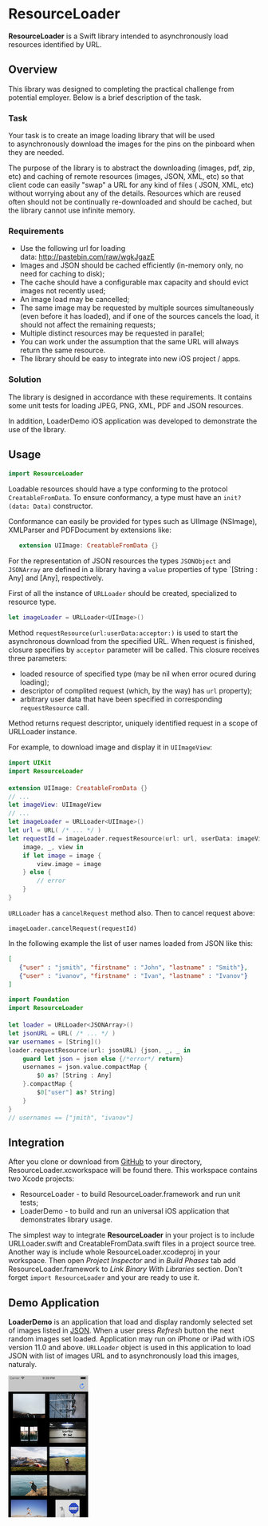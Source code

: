 #  ResourceLoader

__ResourceLoader__ is a Swift library intended to asynchronously load resources identified by URL.

## Overview

This library was designed to completing the practical challenge from potential  employer. Below is a brief description of the task.

### Task

Your task is to create an image loading library that will be used to asynchronously download the images for the pins on the pinboard when they are needed.

The purpose of the library is to abstract the downloading (images, pdf, zip, etc) and caching of remote resources (images, JSON, XML, etc) so that client code can easily "swap" a URL for any kind of files ( JSON, XML, etc) without worrying about any of the details. Resources which are reused often should not be continually re-downloaded and should be cached, but the library cannot use infinite memory.

### Requirements

* Use the following url for loading data: http://pastebin.com/raw/wgkJgazE
* Images and JSON should be cached efficiently (in-memory only, no need for caching to disk);
* The cache should have a configurable max capacity and should evict images not recently used;
* An image load may be cancelled;
* The same image may be requested by multiple sources simultaneously (even before it has loaded), and if one of the sources cancels the load, it should not affect the remaining requests;
* Multiple distinct resources may be requested in parallel;
* You can work under the assumption that the same URL will always return the same resource.
* The library should be easy to integrate into new iOS project / apps.

### Solution

The library is designed in accordance with these requirements. It contains some unit tests for loading JPEG, PNG, XML, PDF and JSON resources. 

In addition, LoaderDemo iOS application was developed to demonstrate the use of the library.


## Usage
```swift
import ResourceLoader
```
Loadable resources should have a type  conforming to the protocol `CreatableFromData`. To ensure conformancy, a type must have an `init?(data: Data)` constructor.

Conformance can easily be provided for types such as UIImage (NSImage), XMLParser and PDFDocument by extensions like:
 ```swift
    extension UIImage: CreatableFromData {}
```
For the representation of JSON resources the types `JSONObject` and `JSONArray` are defined in a library having a `value` properties of type `[String : Any] and [Any], respectively.

First of all the instance of `URLLoader` should be created, specialized to resource type.
```swift
let imageLoader = URLLoader<UIImage>()
```
Method  `requestResource(url:userData:acceptor:)` is used to start the asynchronous download from the specified URL. When request is finished, closure specifies by `acceptor` parameter will be called. This closure receives three parameters:

* loaded resource of specified type (may be nil when error ocured during loading);
* descriptor of complited request (which, by the way) has `url` property);
* arbitrary user data that have been specified in corresponding `requestResource` call.

Method returns request descriptor, uniquely identified request in a scope of URLLoader instance.

For example, to download image and display it in `UIImageView`:

```swift
import UIKit
import ResourceLoader

extension UIImage: CreatableFromData {}
// ...
let imageView: UIImageView
// ...
let imageLoader = URLLoader<UIImage>()
let url = URL( /* ... */ )
let requestId = imageLoader.requestResource(url: url, userData: imageView) {
    image, _, view in
    if let image = image {
        view.image = image
    } else {
        // error
    }
}

```
`URLLoader` has a `cancelRequest` method also. Then to cancel request above:

```
imageLoader.cancelRequest(requestId)
```

In the following example the list of user names loaded from JSON like this:

```json
[
   {"user" : "jsmith", "firstname" : "John", "lastname" : "Smith"},
   {"user" : "ivanov", "firstname" : "Ivan", "lastname" : "Ivanov"}
]    
```

```swift
import Foundation
import ResourceLoader

let loader = URLLoader<JSONArray>()
let jsonURL = URL( /* ... */ )
var usernames = [String]()
loader.requestResource(url: jsonURL) {json, _, _ in
    guard let json = json else {/*error*/ return}
    usernames = json.value.compactMap {
        $0 as? [String : Any]
    }.compactMap {
        $0["user"] as? String]
    }
}
// usernames == ["jmith", "ivanov"]
```

## Integration

After you clone or download from [GitHub](https://github.com/raisov/resourceloader) to your directory, ResourceLoader.xcworkspace  will be found there. This workspace contains two Xcode projects:

* ResourceLoader - to build ResourceLoader.framework and run unit tests;
* LoaderDemo - to build and run an universal iOS application that demonstrates library usage.

The simplest way to integrate __ResourceLoader__ in your project is to include URLLoader.swift and CreatableFromData.swift files in a project source tree.
Another way is include whole ResourceLoader.xcodeproj in your workspace. Then open _Project Inspector_ and in _Build Phases_ tab add ResourceLoader.framework to _Link Binary With Libraries_ section. Don't forget `import ResourceLoader` and your are ready to use it.

## Demo Application

__LoaderDemo__ is an application that load and display randomly selected set of images  listed in [JSON](http://pastebin.com/raw/wgkJgazE). When a user press _Refresh_ button the next random images set loaded.
Application may run on iPhone or iPad with iOS version 11.0 and above.
`URLLoader` object is used in this application to load JSON with list of images URL and to asynchronously load this images, naturaly.

![Screen shot](./LoaderDemo/ScreenShot.png)

